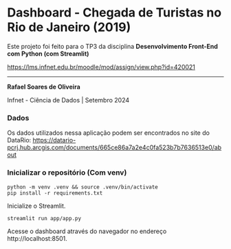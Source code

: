 # Dashboard - Chegada de Turistas no Rio de Janeiro (2019)

Este projeto foi feito para o TP3 da disciplina **Desenvolvimento Front-End com Python (com Streamlit)**

https://lms.infnet.edu.br/moodle/mod/assign/view.php?id=420021

---

**Rafael Soares de Oliveira**

Infnet - Ciência de Dados | Setembro 2024

### Dados

Os dados utilizados nessa aplicação podem ser encontrados no site do DataRio: https://datario-pcrj.hub.arcgis.com/documents/665ce86a7a2e4c0fa523b7b7636513e0/about

### Inicializar o repositório (Com venv)

```console
python -m venv .venv && source .venv/bin/activate
pip install -r requirements.txt
```

Inicialize o Streamlit.

```console
streamlit run app/app.py
```

Acesse o dashboard através do navegador no endereço http://localhost:8501.
